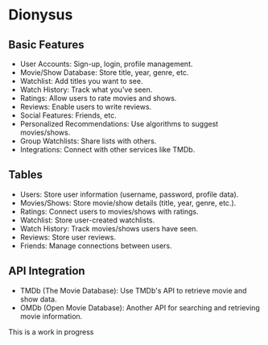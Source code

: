 # Dionysus

## Basic Features

- User Accounts: Sign-up, login, profile management.
- Movie/Show Database: Store title, year, genre, etc.
- Watchlist: Add titles you want to see.
- Watch History: Track what you've seen.
- Ratings: Allow users to rate movies and shows.
- Reviews: Enable users to write reviews.
- Social Features: Friends, etc.
- Personalized Recommendations: Use algorithms to suggest movies/shows.
- Group Watchlists: Share lists with others.
- Integrations: Connect with other services like TMDb.

## Tables

- Users: Store user information (username, password, profile data).
- Movies/Shows: Store movie/show details (title, year, genre, etc.).
- Ratings: Connect users to movies/shows with ratings.
- Watchlist: Store user-created watchlists.
- Watch History: Track movies/shows users have seen.
- Reviews: Store user reviews.
- Friends: Manage connections between users.

## API Integration

- TMDb (The Movie Database): Use TMDb's API to retrieve movie and show data.
- OMDb (Open Movie Database): Another API for searching and retrieving movie information.

This is a work in progress
